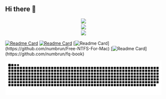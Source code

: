 


## Hi there 👋

<div align="center">
    <img  src="https://github-readme-stats-git-masterrstaa-rickstaa.vercel.app/api/top-langs/?username=numbrun&hide_title=true&hide_border=true&layout=compact&langs_count=6&text_color=000&icon_color=fff&bg_color=0,52fa5a,4dfcff,c64dff&theme=graywhite" />
</div>

<div align="center">
    <img height="137px" src="https://github-readme-stats-git-masterrstaa-rickstaa.vercel.app/api?username=numbrun&hide_title=true&hide_border=true&show_icons=trueline_height=21&text_color=000&icon_color=000&bg_color=0,ea6161,ffc64d,fffc4d,52fa5a&theme=graywhite" />
</div>

<div align="center">
    <img src="https://raw.githubusercontent.com/abhisheknaiidu/abhisheknaiidu/master/code.gif" />
</div>


[![Readme Card](https://github-readme-stats.vercel.app/api/pin/?username=numbrun&repo=测试站点)](https://github.com/numbrun/scripts)
[![Readme Card](https://github-readme-stats.vercel.app/api/pin/?username=numbrun&repo=测试站点)](https://github.com/numbrun/hamulete)
[![Readme Card](https://github-readme-stats.vercel.app/api/pin/?username=numbrun&repo='测试站点3')](https://github.com/numbrun/Free-NTFS-For-Mac)
[![Readme Card](https://github-readme-stats.vercel.app/api/pin/?username=numbrun&repo='测试站点4')](https://github.com/numbrun/fq-book)


<picture>
  <source media="(prefers-color-scheme: dark)" srcset="https://raw.githubusercontent.com/reaink/reaink/output/github-contribution-grid-snake-dark.svg">
  <source media="(prefers-color-scheme: light)" srcset="https://raw.githubusercontent.com/reaink/reaink/output/github-contribution-grid-snake.svg">
  <img alt="github contribution grid snake animation" src="https://raw.githubusercontent.com/reaink/reaink/output/github-contribution-grid-snake.svg">
</picture>
